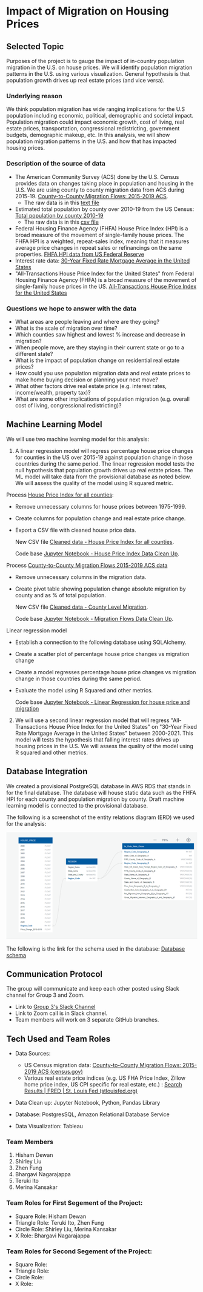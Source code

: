 # Impact of Migration on Housing Prices
## Selected Topic
Purposes of the project is to gauge the impact of in-country population migration in the U.S. on house prices. We will identify population migration patterns in the U.S. using various visualization. General hypothesis is that population growth drives up real estate prices (and vice versa). 

### Underlying reason
We think population migration has wide ranging implications for the U.S population including economic, political, demographic and societal impact. Population migration could impact economic growth, cost of living, real estate prices, transportation, congressional redistricting, government budgets, demographic makeup, etc. In this analysis, we will show population migration patterns in the U.S. and how that has impacted housing prices.

### Description of the source of data

- The American Community Survey (ACS) done by the U.S. Census provides data on changes taking place in population and housing in the U.S. We are using county to county migration data from ACS during 2015-19. [County-to-County Migration Flows: 2015-2019 ACS](https://www.census.gov/data/tables/2019/demo/geographic-mobility/county-to-county-migration-2015-2019.html). 
	- The raw data is in this [text file](https://github.com/hishamdewan/Migration_and_Housing/blob/main/Resources/Net_Gross_US.txt)
- Estimated total population by county over 2010-19 from the US Census: [Total population by county 2010-19](https://www2.census.gov/programs-surveys/popest/datasets/2010-2019/counties/totals/co-est2019-alldata.csv)
	- The raw data is in this [csv file](https://github.com/hishamdewan/Migration_and_Housing/blob/main/Resources/County_population_totals_2010_2019_co-est2019-alldata.csv)
- Federal Housing Finance Agency (FHFA) House Price Index (HPI) is a broad measure of the movement of single-family house prices. The FHFA HPI is a weighted, repeat-sales index, meaning that it measures average price changes in repeat sales or refinancings on the same properties. [FHFA HPI data from US Federal Reserve](https://geofred.stlouisfed.org/map/?th=ylgn&cc=5&rc=false&im=fractile&sb&lng=-100.239&lat=41.558&zm=5&sl&sv&sti=942&rt=county&at=Not%20Seasonally%20Adjusted,%20Annual,%20Index%202000%3D100,%20no_period_desc&fq=Annual&dt=2020-01-01&am=Average&un=lin) 
- Interest rate data: [30-Year Fixed Rate Mortgage Average in the United States](https://fred.stlouisfed.org/series/MORTGAGE30US)
- "All-Transactions House Price Index for the United States" from Federal Housing Finance Agency (FHFA) is a broad measure of the movement of single-family house prices in the US. [All-Transactions House Price Index for the United States](https://fred.stlouisfed.org/series/USSTHPI)

### Questions we hope to answer with the data
- What areas are people leaving and where are they going?
- What is the scale of migration over time?
- Which counties saw highest and lowest % increase and decrease in migration? 
- When people move, are they staying in their current state or go to a different state?
- What is the impact of population change on residential real estate prices?
- How could you use population migration data and real estate prices to make home buying decision or planning your next move?
- What other factors drive real estate price (e.g. interest rates, income/wealth, property tax)?
- What are some other implications of population migration (e.g. overall cost of living, congressional redistricting)?

## Machine Learning Model
We will use two machine learning model for this analysis:

1) A linear regression model will regress percentage house price changes for counties in the US over 2015-19 against population change in those countries during the same period. The linear regression model tests the null hypothesis that population growth drives up real estate prices. The ML model will take data from the provisional database as noted below. We will assess the quality of the model using R squared metric. 

Process [House Price Index for all counties](https://github.com/hishamdewan/Migration_and_Housing/blob/main/Resources/GeoFRED_All-Transactions_House_Price_Index_by_County_Index.xlsx):

- Remove unnecessary columns for house prices between 1975-1999.
- Create columns for population change and real estate price change.
- Export a CSV file with cleaned house price data.

    New CSV file [Cleaned data - House Price Index for all counties](https://github.com/hishamdewan/Migration_and_Housing/blob/main/Resources/house_price_df.csv).

    Code base [Jupyter Notebook - House Price Index Data Clean Up](https://github.com/hishamdewan/Migration_and_Housing/blob/main/House_Price.ipynb).

Process [County-to-County Migration Flows 2015-2019 ACS data](https://github.com/hishamdewan/Migration_and_Housing/blob/main/Resources/Net_Gross_US.txt) 
- Remove unnecessary columns in the migration data. 
- Create pivot table showing population change absolute migration by county and as % of total population. 

    New CSV file [Cleaned data - County Level Migration](https://github.com/hishamdewan/Migration_and_Housing/blob/main/Resources/county_level_migration_15-19.csv).

    Code base [Jupyter Notebook - Migration Flows Data Clean Up](https://github.com/hishamdewan/Migration_and_Housing/blob/main/population_change.ipynb).

Linear regression model

- Establish a connection to the following database using SQLAlchemy.
- Create a scatter plot of percentage house price changes vs migration change 
- Create a model regresses percentage house price changes vs migration change in those countries during the same period.
- Evaluate the model using R Squared and other metrics.
  
  Code base [Jupyter Notebook - Linear Regression for house price and migration](https://github.com/hishamdewan/Migration_and_Housing/blob/main/linear_regression_HPI_vs_pop.ipynb)


2) We will use a second linear regression model that will regress "All-Transactions House Price Index for the United States" on "30-Year Fixed Rate Mortgage Average in the United States" between 2000-2021. This model will tests the hypothesis that falling interest rates drives up housing prices in the U.S. We will assess the quality of the model using R squared and other metrics. 

## Database Integration
We created a provisional PostgreSQL database in AWS RDS that stands in for the final database. The database will house static data such as the FHFA HPI for each county and population migration by county. Draft machine learning model is connected to the provisional database. 

The following is a screenshot of the entity relations diagram (ERD) we used for the analysis:

![ERD_PreliminaryDraft](/Resources/ERD_PreliminaryDraft.png)

The following is the link for the schema used in the database: [Database schema](https://raw.githubusercontent.com/hishamdewan/Migration_and_Housing/main/Resources/create_tables_sql)


## Communication Protocol
The group will communicate and keep each other posted using Slack channel for Group 3 and Zoom. 

- Link to [Group 3's Slack Channel](https://ucbvirtdatapt-puq6469.slack.com/archives/C02RWJSSP53)
- Link to Zoom call is in Slack channel. 
- Team members will work on 3 separate GitHub branches.


## Tech Used and Team Roles
- Data Sources: 
    - US Census migration data: [County-to-County Migration Flows: 2015-2019 ACS (census.gov)](https://www.census.gov/data/tables/2019/demo/geographic-mobility/county-to-county-migration-2015-2019.html)
    - Various real estate price indices (e.g. US FHA Price Index, Zillow home price index, US CPI specific for real estate, etc.) : [Search Results | FRED | St. Louis Fed (stlouisfed.org)](https://fred.stlouisfed.org/searchresults/?st=All-Transactions%20House%20Price%20Index&t=county&ob=sr&od=desc&types=gen;geot)
  

- Data Clean up: Jupyter Notebook, Python, Pandas Library
- Database: PostgresSQL, Amazon Relational Database Service
- Data Visualization: Tableau


### Team Members
1. Hisham Dewan
2. Shirley Liu
3. Zhen Fung
4. Bhargavi Nagarajappa
5. Teruki Ito
6. Merina Kansakar

### Team Roles for First Segement of the Project:
- Square Role: Hisham Dewan
- Triangle Role: Teruki Ito, Zhen Fung
- Circle Role: Shirley Liu, Merina Kansakar
- X Role: Bhargavi Nagarajappa

### Team Roles for Second Segement of the Project:
- Square Role: 
- Triangle Role:
- Circle Role: 
- X Role: 







